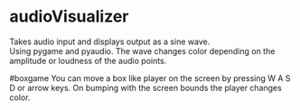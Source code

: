 # audioVisualizer
Takes audio input and displays output as a sine wave.  
Using pygame and pyaudio.
The wave changes color depending on the amplitude or loudness of the audio points.

#boxgame
You can move a box like player on the screen by pressing W A S D or arrow keys. 
On bumping with the screen bounds the player changes color.
